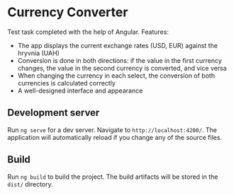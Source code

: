# Currency Converter

Test task completed with the help of Angular. Features:
- The app displays the current exchange rates (USD, EUR) against the hryvnia (UAH)
- Conversion is done in both directions: if the value in the first currency changes, the value in the second currency is converted, and vice versa
- When changing the currency in each select, the conversion of both currencies is calculated correctly
- A well-designed interface and appearance

## Development server

Run `ng serve` for a dev server. Navigate to `http://localhost:4200/`. The application will automatically reload if you change any of the source files.


## Build

Run `ng build` to build the project. The build artifacts will be stored in the `dist/` directory.

